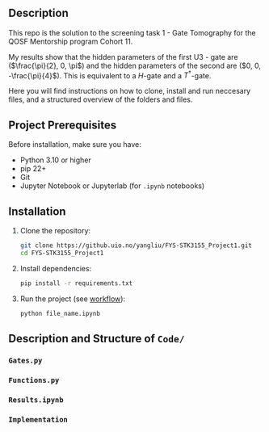 ## Description 

This repo is the solution to the screening task 1 - Gate Tomography for the QOSF Mentorship program Cohort 11.

My results show that the hidden parameters of the first U3 - gate are ($\frac{\pi}{2}, 0, \pi$) and 
the hidden parameters of the second are ($0, 0, -\frac{\pi}{4}$). This is equivalent to a $H$-gate and a $T^\dagger$-gate.

Here you will find instructions on how to clone, install and run neccesary files, 
and a structured overview of the folders and files.

## Project Prerequisites
Before installation, make sure you have:
- Python 3.10 or higher
- pip 22+
- Git
- Jupyter Notebook or Jupyterlab (for `.ipynb` notebooks)

## Installation

1. Clone the repository:
   ```bash
   git clone https://github.uio.no/yangliu/FYS-STK3155_Project1.git
   cd FYS-STK3155_Project1
   ```

2. Install dependencies:
   ```bash
   pip install -r requirements.txt
   ```

3. Run the project (see [workflow](#workflow)):
   ```bash
   python file_name.ipynb
   ```

## Description and Structure of `Code/`

### `Gates.py`

### `Functions.py`

### `Results.ipynb`

### `Implementation`
